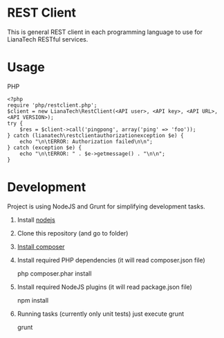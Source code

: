REST Client
===========

This is general REST client in each programming language to use for LianaTech RESTful services.

Usage
=====

PHP

	<?php
	require 'php/restclient.php';
	$client = new LianaTech\RestClient(<API user>, <API key>, <API URL>, <API VERSION>);
	try {
		$res = $client->call('pingpong', array('ping' => 'foo'));
	} catch (lianatech\restclientauthorizationexception $e) {
		echo "\n\tERROR: Authorization failed\n\n";
	} catch (exception $e) {
		echo "\n\tERROR: " . $e->getmessage() . "\n\n";
	}


Development
===========

Project is using NodeJS and Grunt for simplifying development tasks.

1. Install [nodejs](http://nodejs.org/)

2. Clone this repository (and go to folder)

3. [Install composer](https://github.com/composer/composer)

4. Install required PHP dependencies (it will read composer.json file)

	php composer.phar install

5. Install required NodeJS plugins (it will read package.json file)

	npm install

6. Running tasks (currently only unit tests) just execute grunt

	grunt


